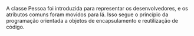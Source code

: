 A classe Pessoa foi introduzida para representar os desenvolvedores, e os atributos comuns foram movidos para lá. Isso segue o princípio da programação orientada a objetos de encapsulamento e reutilização de código.
